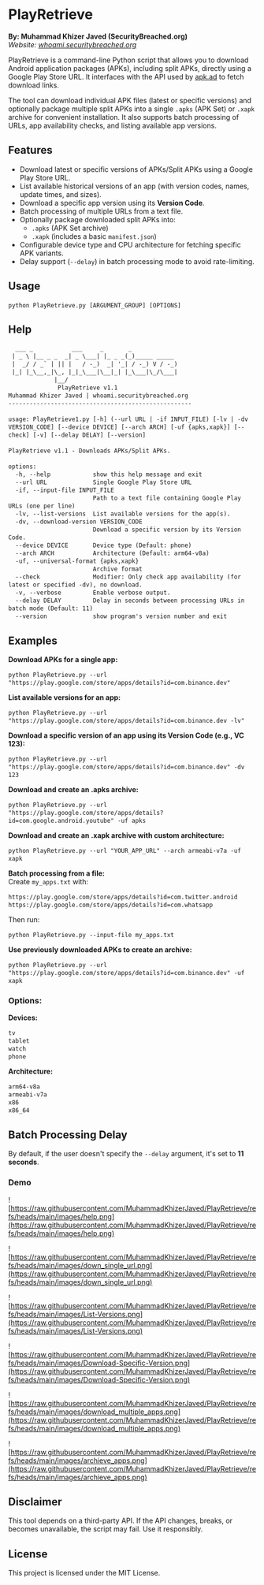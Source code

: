 # PlayRetrieve

**By: Muhammad Khizer Javed (SecurityBreached.org)**  
*Website: [whoami.securitybreached.org](https://whoami.securitybreached.org/)*

PlayRetrieve is a command-line Python script that allows you to download Android application packages (APKs), including split APKs, directly using a Google Play Store URL. It interfaces with the API used by [apk.ad](https://apk.ad/) to fetch download links.

The tool can download individual APK files (latest or specific versions) and optionally package multiple split APKs into a single `.apks` (APK Set) or `.xapk` archive for convenient installation. It also supports batch processing of URLs, app availability checks, and listing available app versions.

## Features

* Download latest or specific versions of APKs/Split APKs using a Google Play Store URL.
* List available historical versions of an app (with version codes, names, update times, and sizes).
* Download a specific app version using its **Version Code**.
* Batch processing of multiple URLs from a text file.
* Optionally package downloaded split APKs into:
  * `.apks` (APK Set archive)
  * `.xapk` (includes a basic `manifest.json`)
* Configurable device type and CPU architecture for fetching specific APK variants.
* Delay support (`--delay`) in batch processing mode to avoid rate-limiting.

## Usage

```
python PlayRetrieve.py [ARGUMENT_GROUP] [OPTIONS]
```

## Help

```
  ___ _           ___     _       _
 | _ \ |__ _ _  _| _ \___| |_ _ _(_)_____ _____
 |  _/ / _` | || |   / -_)  _| '_| / -_) V / -_)
 |_| |_\__,_|\_, |_|_\___|\__|_| |_\___|\_/\___|
             |__/
              PlayRetrieve v1.1
Muhammad Khizer Javed | whoami.securitybreached.org
----------------------------------------------------

usage: PlayRetrieve1.py [-h] (--url URL | -if INPUT_FILE) [-lv | -dv VERSION_CODE] [--device DEVICE] [--arch ARCH] [-uf {apks,xapk}] [--check] [-v] [--delay DELAY] [--version]

PlayRetrieve v1.1 - Downloads APKs/Split APKs.

options:
  -h, --help            show this help message and exit
  --url URL             Single Google Play Store URL
  -if, --input-file INPUT_FILE
                        Path to a text file containing Google Play URLs (one per line)
  -lv, --list-versions  List available versions for the app(s).
  -dv, --download-version VERSION_CODE
                        Download a specific version by its Version Code.
  --device DEVICE       Device type (Default: phone)
  --arch ARCH           Architecture (Default: arm64-v8a)
  -uf, --universal-format {apks,xapk}
                        Archive format
  --check               Modifier: Only check app availability (for latest or specified -dv), no download.
  -v, --verbose         Enable verbose output.
  --delay DELAY         Delay in seconds between processing URLs in batch mode (Default: 11)
  --version             show program's version number and exit
```

## Examples

**Download APKs for a single app:**  
```
python PlayRetrieve.py --url "https://play.google.com/store/apps/details?id=com.binance.dev"
```

**List available versions for an app:**  
```
python PlayRetrieve.py --url "https://play.google.com/store/apps/details?id=com.binance.dev -lv"
```

**Download a specific version of an app using its Version Code (e.g., VC 123):**  
```
python PlayRetrieve.py --url "https://play.google.com/store/apps/details?id=com.binance.dev" -dv 123
```

**Download and create an .apks archive:**  
```
python PlayRetrieve.py --url "https://play.google.com/store/apps/details?id=com.google.android.youtube" -uf apks
```

**Download and create an .xapk archive with custom architecture:**  
```
python PlayRetrieve.py --url "YOUR_APP_URL" --arch armeabi-v7a -uf xapk
```

**Batch processing from a file:**  
Create `my_apps.txt` with:
```
https://play.google.com/store/apps/details?id=com.twitter.android
https://play.google.com/store/apps/details?id=com.whatsapp
```

Then run:  
```
python PlayRetrieve.py --input-file my_apps.txt
```

**Use previously downloaded APKs to create an archive:**  
```
python PlayRetrieve.py --url "https://play.google.com/store/apps/details?id=com.binance.dev" -uf xapk
```

### Options:

**Devices:**
```
tv
tablet
watch
phone
```

**Architecture:**
```
arm64-v8a
armeabi-v7a
x86
x86_64
```

## Batch Processing Delay

By default, if the user doesn't specify the `--delay` argument, it's set to **11 seconds**.

### Demo

![https://raw.githubusercontent.com/MuhammadKhizerJaved/PlayRetrieve/refs/heads/main/images/help.png](https://raw.githubusercontent.com/MuhammadKhizerJaved/PlayRetrieve/refs/heads/main/images/help.png)

![https://raw.githubusercontent.com/MuhammadKhizerJaved/PlayRetrieve/refs/heads/main/images/down_single_url.png](https://raw.githubusercontent.com/MuhammadKhizerJaved/PlayRetrieve/refs/heads/main/images/down_single_url.png)

![https://raw.githubusercontent.com/MuhammadKhizerJaved/PlayRetrieve/refs/heads/main/images/List-Versions.png](https://raw.githubusercontent.com/MuhammadKhizerJaved/PlayRetrieve/refs/heads/main/images/List-Versions.png)

![https://raw.githubusercontent.com/MuhammadKhizerJaved/PlayRetrieve/refs/heads/main/images/Download-Specific-Version.png](https://raw.githubusercontent.com/MuhammadKhizerJaved/PlayRetrieve/refs/heads/main/images/Download-Specific-Version.png)

![https://raw.githubusercontent.com/MuhammadKhizerJaved/PlayRetrieve/refs/heads/main/images/download_multiple_apps.png](https://raw.githubusercontent.com/MuhammadKhizerJaved/PlayRetrieve/refs/heads/main/images/download_multiple_apps.png)

![https://raw.githubusercontent.com/MuhammadKhizerJaved/PlayRetrieve/refs/heads/main/images/archieve_apps.png](https://raw.githubusercontent.com/MuhammadKhizerJaved/PlayRetrieve/refs/heads/main/images/archieve_apps.png)

## Disclaimer

This tool depends on a third-party API. If the API changes, breaks, or becomes unavailable, the script may fail. Use it responsibly.

## License

This project is licensed under the MIT License.
